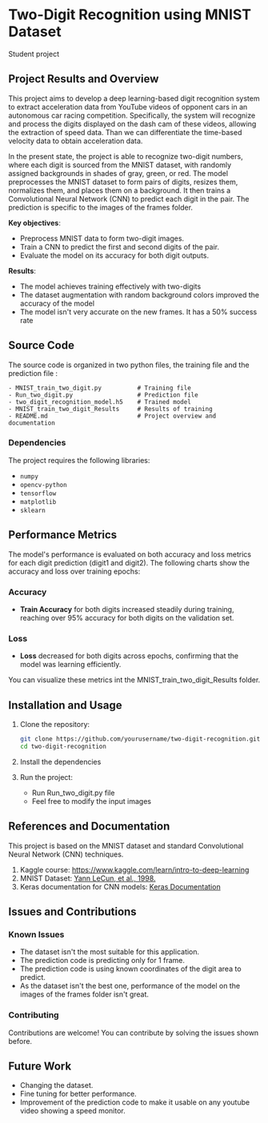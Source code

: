# Two-Digit Recognition using MNIST Dataset

Student project

## Project Results and Overview

This project aims to develop a deep learning-based digit recognition system to extract acceleration data from YouTube videos of opponent cars in an autonomous car racing competition. Specifically, the system will recognize and process the digits displayed on the dash cam of these videos, allowing the extraction of speed data. Than we can differentiate the time-based velocity data to obtain acceleration data.

In the present state, the project is able to recognize two-digit numbers, where each digit is sourced from the MNIST dataset, with randomly assigned backgrounds in shades of gray, green, or red. The model preprocesses the MNIST dataset to form pairs of digits, resizes them, normalizes them, and places them on a background. It then trains a Convolutional Neural Network (CNN) to predict each digit in the pair. The prediction is specific to the images of the frames folder.

**Key objectives**:
- Preprocess MNIST data to form two-digit images.
- Train a CNN to predict the first and second digits of the pair.
- Evaluate the model on its accuracy for both digit outputs.

**Results**:
- The model achieves training effectively with two-digits
- The dataset augmentation with random background colors improved the accuracy of the model
- The model isn't very accurate on the new frames. It has a 50% success rate

## Source Code

The source code is organized in two python files, the training file and the prediction file :

```
- MNIST_train_two_digit.py          # Training file
- Run_two_digit.py                  # Prediction file
- two_digit_recognition_model.h5    # Trained model
- MNIST_train_two_digit_Results     # Results of training
- README.md                         # Project overview and documentation
```

### Dependencies

The project requires the following libraries:
- `numpy`
- `opencv-python`
- `tensorflow`
- `matplotlib`
- `sklearn`
  

## Performance Metrics

The model's performance is evaluated on both accuracy and loss metrics for each digit prediction (digit1 and digit2). The following charts show the accuracy and loss over training epochs:

### Accuracy
- **Train Accuracy** for both digits increased steadily during training, reaching over 95% accuracy for both digits on the validation set.

### Loss
- **Loss** decreased for both digits across epochs, confirming that the model was learning efficiently.

You can visualize these metrics int the MNIST_train_two_digit_Results folder.

## Installation and Usage

1. Clone the repository:
   ```bash
   git clone https://github.com/yourusername/two-digit-recognition.git
   cd two-digit-recognition
   ```

2. Install the dependencies

   
4. Run the project:
   - Run Run_two_digit.py file
   - Feel free to modify the input images

## References and Documentation

This project is based on the MNIST dataset and standard Convolutional Neural Network (CNN) techniques.

1. Kaggle course: https://www.kaggle.com/learn/intro-to-deep-learning
3. MNIST Dataset: [Yann LeCun, et al., 1998.](http://yann.lecun.com/exdb/mnist/)
4. Keras documentation for CNN models: [Keras Documentation](https://keras.io/)

## Issues and Contributions

### Known Issues
- The dataset isn't the most suitable for this application.
- The prediction code is predicting only for 1 frame.
- The prediction code is using known coordinates of the digit area to predict.
- As the dataset isn't the best one, performance of the model on the images of the frames folder isn't great.

### Contributing
Contributions are welcome! You can contribute by solving the issues shown before.

## Future Work

- Changing the dataset.
- Fine tuning for better performance.
- Improvement of the prediction code to make it usable on any youtube video showing a speed monitor.
